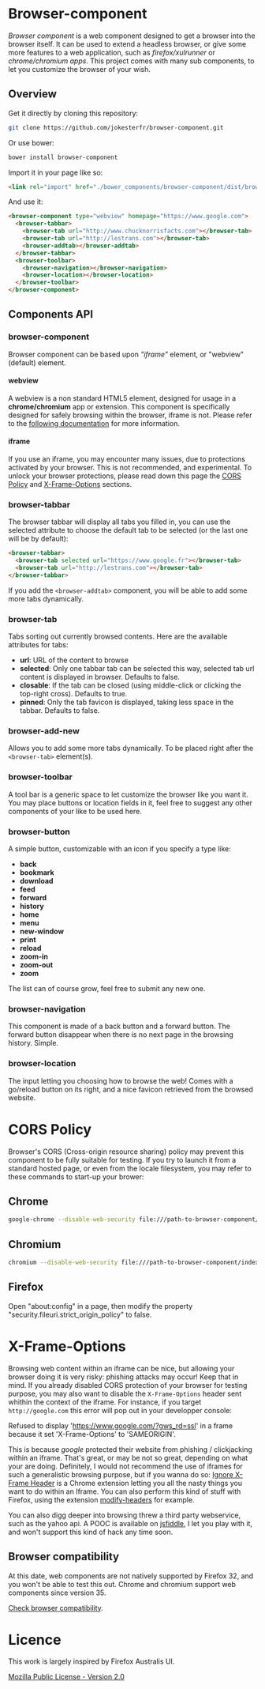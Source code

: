 Browser-component
=================

*Browser component* is a web component designed to get a browser into the browser itself. It can be used to extend a headless browser, or give some more features to a web application, such as *firefox/xulrunner* or *chrome/chromium apps*. This project comes with many sub components, to let you customize the browser of your wish.

## Overview

Get it directly by cloning this repository:

```bash
git clone https://github.com/jokesterfr/browser-component.git
```

Or use bower:

```bash
bower install browser-component
```

Import it in your page like so:

```html
<link rel="import" href="./bower_components/browser-component/dist/browser-component.html" />
```

And use it:

```html
<browser-component type="webview" homepage="https://www.google.com">
  <browser-tabbar>
    <browser-tab url="http://www.chucknorrisfacts.com"></browser-tab>
    <browser-tab url="http://lestrans.com"></browser-tab>
    <browser-addtab></browser-addtab>
  </browser-tabbar>
  <browser-toolbar>
    <browser-navigation></browser-navigation>
    <browser-location></browser-location>
  </browser-toolbar>
</browser-component>
```

## Components API

### browser-component

Browser component can be based upon *"iframe"* element, or "webview" (default) element.

#### webview

A webview is a non standard HTML5 element, designed for usage in a __chrome/chromium__ app or extension. This component is specifically designed for safely browsing within the browser, iframe is not.
Please refer to the [following documentation](https://developer.chrome.com/apps/tags/webview) for more information. 

#### iframe

If you use an iframe, you may encounter many issues, due to protections activated by your browser. This is not recommended, and experimental. To unlock your browser protections, please read down this page the [CORS Policy](#cors-policy) and [X-Frame-Options](#x-frame-options) sections.

### browser-tabbar

The browser tabbar will display all tabs you filled in, you can use the selected attribute to choose the default tab to be selected (or the last one will be by default):

```html
<browser-tabbar>
  <browser-tab selected url="https://www.google.fr"></browser-tab>
  <browser-tab url="http://lestrans.com"></browser-tab>
</browser-tabbar>
```

If you add the `<browser-addtab>` component, you will be able to add some more tabs dynamically.

### browser-tab

Tabs sorting out currently browsed contents. Here are the available attributes for tabs:
* __url__: URL of the content to browse
* __selected__: Only one tabbar tab can be selected this way, selected tab url content is displayed in browser. Defaults to false.
* __closable__: If the tab can be closed (using middle-click or clicking the top-right cross). Defaults to true.
* __pinned__: Only the tab favicon is displayed, taking less space in the tabbar. Defaults to false.

### browser-add-new

Allows you to add some more tabs dynamically. To be placed right after the `<browser-tab>` element(s).

### browser-toolbar

A tool bar is a generic space to let customize the browser like you want it. You may place buttons or location fields in it, feel free to suggest any other components of your like to be used here.

### browser-button

A simple button, customizable with an icon if you specify a type like:

* __back__
* __bookmark__
* __download__
* __feed__
* __forward__
* __history__
* __home__
* __menu__
* __new-window__
* __print__
* __reload__
* __zoom-in__
* __zoom-out__
* __zoom__

The list can of course grow, feel free to submit any new one.

### browser-navigation

This component is made of a back button and a forward button. The forward button disappear when there is no next page in the browsing history. Simple.

### browser-location

The input letting you choosing how to browse the web! Comes with a go/reload button on its right, and a nice favicon retrieved from the browsed website.

# CORS Policy

Browser's CORS (Cross-origin resource sharing) policy may prevent this component to be fully suitable for testing. If you try to launch it from a standard hosted page, or even from the locale filesystem, you may refer to these commands to start-up your brower:

## Chrome

```bash
google-chrome --disable-web-security file:///path-to-browser-component/index.html
```

## Chromium

```bash
chromium --disable-web-security file:///path-to-browser-component/index.html
```

## Firefox

Open "about:config" in a page, then modify the property "security.fileuri.strict_origin_policy" to false.

# X-Frame-Options

Browsing web content within an iframe can be nice, but allowing your browser doing it is very risky: phishing attacks may occur! Keep that in mind.
If you already disabled CORS protection of your browser for testing purpose, you may also want to disable the `X-Frame-Options` header sent whithin the context of the iframe. For instance, if you target `http://google.com` this error will pop out in your developper console:

  Refused to display 'https://www.google.com/?gws_rd=ssl' in a frame because it set 'X-Frame-Options' to 'SAMEORIGIN'.

This is because *google* protected their website from phishing / clickjacking within an iframe. That's great, or may be not so great, depending on what your are doing. Definitely, I would not recommend the use of iframes for such a generalistic browsing purpose, but if you wanna do so:
[Ignore X-Frame Header](https://chrome.google.com/webstore/detail/ignore-x-frame-headers/gleekbfjekiniecknbkamfmkohkpodhe/) is a Chrome extension letting you all the nasty things you want to do within an Iframe. You can also perform this kind of stuff with Firefox, using the extension [modify-headers](https://addons.mozilla.org/fr/firefox/addon/modify-headers) for example.

You can also digg deeper into browsing threw a third party webservice, such as the yahoo api. A POOC is available on [jsfiddle](http://jsfiddle.net/dkdnaxaq/4/light/), I let you play with it, and won't support this kind of hack any time soon.

## Browser compatibility

At this date, web components are not natively supported by Firefox 32, and you won't be able to test this out.
Chrome and chromium support web components since version 35.

[Check browser compatibility](http://caniuse.com/#feat=shadowdom).

# Licence

This work is largely inspired by Firefox Australis UI.

[Mozilla Public License - Version 2.0](https://www.mozilla.org/MPL/2.0/)
